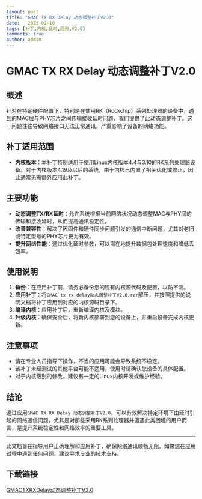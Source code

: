 ```yaml
---
layout: post
title: "GMAC TX RX Delay 动态调整补丁V2.0"
date:   2023-02-10
tags: [补丁,内核,延时,应用,V2.0]
comments: true
author: admin
---
```

# GMAC TX RX Delay 动态调整补丁V2.0

## 概述

针对在特定硬件配置下，特别是在使用RK（Rockchip）系列处理器的设备中，遇到的MAC层与PHY芯片之间传输接收延时问题，我们提供了此动态调整补丁。这一问题往往导致网络接口无法正常通讯，严重影响了设备的网络功能。

## 补丁适用范围

- **内核版本**：本补丁特别适用于使用Linux内核版本4.4与3.10的RK系列处理器设备。对于内核版本4.19及以后的系统，由于内核已内置了相关优化或修正，因此通常无需额外应用此补丁。

## 主要功能

- **动态调整TX/RX延时**：允许系统根据当前网络状况动态调整MAC与PHY间的传输和接收延时，从而提高通讯稳定性。
- **改善兼容性**：解决了因固件和硬件同步问题引发的通信中断问题，尤其对老旧或特定型号的PHY芯片更为有效。
- **提升网络性能**：通过优化延时参数，可以潜在地提升数据包处理速度和降低丢包率。

## 使用说明

1. **备份**：在应用补丁前，请务必备份您的现有内核源代码及配置，以防不测。
2. **应用补丁**：将`GMAC tx rx delay动态调整补丁V2.0.rar`解压，并按照提供的说明文档将补丁应用到对应的内核源码目录下。
3. **编译内核**：应用补丁后，重新编译内核及模块。
4. **升级内核**：确保安全后，将新内核部署到您的设备上，并重启设备完成内核更新。

## 注意事项

- 请在专业人员指导下操作，不当的应用可能会导致系统不稳定。
- 该补丁未经测试的其他平台可能不适用，使用时请确认您设备的具体配置。
- 对于内核级别的修改，建议有一定的Linux内核开发或维护经验。

## 结论

通过应用`GMAC TX RX Delay 动态调整补丁V2.0`，可以有效解决特定环境下由延时引起的网络通信问题，尤其是对那些采用RK系列处理器并遭遇此类困境的用户而言，是提升系统稳定性和网络效率的重要工具。

---

此文档旨在指导用户正确理解和应用补丁，确保网络通讯顺畅无阻。如果您在应用过程中遇到任何问题，建议寻求专业的技术支持。

## 下载链接

[GMACTXRXDelay动态调整补丁V2.0](https://pan.quark.cn/s/164e58894247)